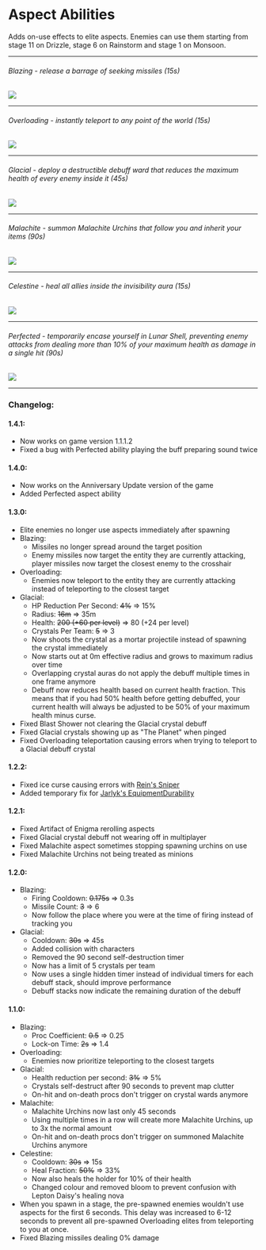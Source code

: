 # Aspect Abilities
Adds on-use effects to elite aspects. Enemies can use them starting from stage 11 on Drizzle, stage 6 on Rainstorm and stage 1 on Monsoon.

---
###### Blazing - release a barrage of seeking missiles (15s)
![](https://i.imgur.com/fJBdO0S.png)

---
###### Overloading - instantly teleport to any point of the world (15s)
![](https://i.imgur.com/3nEkbBH.png)

---
###### Glacial - deploy a destructible debuff ward that reduces the maximum health of every enemy inside it (45s)
![](https://i.imgur.com/jIFvoX4.png)

---
###### Malachite - summon Malachite Urchins that follow you and inherit your items (90s)
![](https://i.imgur.com/47oI6JS.png)

---
###### Celestine - heal all allies inside the invisibility aura (15s)
![](https://i.imgur.com/3EbrAMr.png)

---
###### Perfected - temporarily encase yourself in Lunar Shell, preventing enemy attacks from dealing more than 10% of your maximum health as damage in a single hit (90s)
![](https://i.imgur.com/vh9Jp8K.png)

---
### Changelog:
#### 1.4.1:
* Now works on game version 1.1.1.2
* Fixed a bug with Perfected ability playing the buff preparing sound twice
#### 1.4.0:
* Now works on the Anniversary Update version of the game
* Added Perfected aspect ability
#### 1.3.0:
* Elite enemies no longer use aspects immediately after spawning
* Blazing:
    * Missiles no longer spread around the target position
    * Enemy missiles now target the entity they are currently attacking, player missiles now target the closest enemy to the crosshair
* Overloading:
    * Enemies now teleport to the entity they are currently attacking instead of teleporting to the closest target
* Glacial:
    * HP Reduction Per Second: ~~4%~~ ⇒ 15%
    * Radius: ~~16m~~ ⇒ 35m
    * Health: ~~200 (+60 per level)~~ ⇒ 80 (+24 per level)
    * Crystals Per Team: ~~5~~ ⇒ 3
    * Now shoots the crystal as a mortar projectile instead of spawning the crystal immediately
    * Now starts out at 0m effective radius and grows to maximum radius over time
    * Overlapping crystal auras do not apply the debuff multiple times in one frame anymore
    * Debuff now reduces health based on current health fraction. This means that if you had 50% health before getting debuffed, your current health will always be adjusted to be 50% of your maximum health minus curse.
* Fixed Blast Shower not clearing the Glacial crystal debuff
* Fixed Glacial crystals showing up as "The Planet" when pinged
* Fixed Overloading teleportation causing errors when trying to teleport to a Glacial debuff crystal
#### 1.2.2:
* Fixed ice curse causing errors with [Rein's Sniper](https://thunderstore.io/package/Rein/Sniper/)
* Added temporary fix for [Jarlyk's EquipmentDurability](https://thunderstore.io/package/Jarlyk/EquipmentDurability/)
#### 1.2.1:
* Fixed Artifact of Enigma rerolling aspects
* Fixed Glacial crystal debuff not wearing off in multiplayer
* Fixed Malachite aspect sometimes stopping spawning urchins on use
* Fixed Malachite Urchins not being treated as minions
#### 1.2.0:
* Blazing:
    * Firing Cooldown: ~~0.175s~~ ⇒ 0.3s
    * Missile Count: ~~3~~ ⇒ 6
    * Now follow the place where you were at the time of firing instead of tracking you
* Glacial:
    * Cooldown: ~~30s~~ ⇒ 45s
    * Added collision with characters
    * Removed the 90 second self-destruction timer
    * Now has a limit of 5 crystals per team
    * Now uses a single hidden timer instead of individual timers for each debuff stack, should improve performance
    * Debuff stacks now indicate the remaining duration of the debuff
#### 1.1.0:
* Blazing:
    * Proc Coefficient: ~~0.5~~ ⇒ 0.25
    * Lock-on Time: ~~2s~~ ⇒ 1.4
* Overloading:
    * Enemies now prioritize teleporting to the closest targets
* Glacial:
    * Health reduction per second: ~~3%~~ ⇒ 5%
    * Crystals self-destruct after 90 seconds to prevent map clutter
    * On-hit and on-death procs don't trigger on crystal wards anymore
* Malachite:
    * Malachite Urchins now last only 45 seconds
    * Using multiple times in a row will create more Malachite Urchins, up to 3x the normal amount
    * On-hit and on-death procs don't trigger on summoned Malachite Urchins anymore
* Celestine:
    * Cooldown: ~~30s~~ ⇒ 15s
    * Heal Fraction: ~~50%~~ ⇒ 33%
    * Now also heals the holder for 10% of their health
    * Changed colour and removed bloom to prevent confusion with Lepton Daisy's healing nova
* When you spawn in a stage, the pre-spawned enemies wouldn't use aspects for the first 6 seconds. This delay was increased to 6-12 seconds to prevent all pre-spawned Overloading elites from teleporting to you at once.
* Fixed Blazing missiles dealing 0% damage